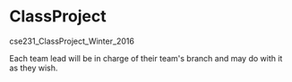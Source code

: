 # ClassProject
cse231_ClassProject_Winter_2016

Each team lead will be in charge of their team's branch and may do with it as they wish.
